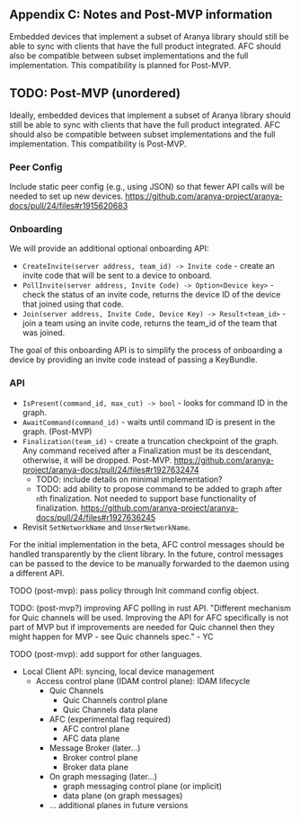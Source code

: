 
## Appendix C: Notes and Post-MVP information

Embedded devices that implement a subset of Aranya library should still be able to sync with
clients that have the full product integrated. AFC should also be compatible between subset
implementations and the full implementation. This compatibility is planned for Post-MVP.

## TODO: Post-MVP (unordered)

Ideally, embedded devices that implement a subset of Aranya library should still be able to sync with
clients that have the full product integrated. AFC should also be compatible between subset implementations
and the full implementation. This compatibility is Post-MVP.

### Peer Config

Include static peer config (e.g., using JSON) so that fewer API calls will
be needed to set up new devices. https://github.com/aranya-project/aranya-docs/pull/24/files#r1915620683

### Onboarding

We will provide an additional optional onboarding API:

- `CreateInvite(server address, team_id) -> Invite code` - create an invite code that will be sent
to a device to onboard.
- `PollInvite(server address, Invite Code) -> Option<Device key>` - check the status of an invite
code, returns the device ID of the device that joined using that code.
- `Join(server address, Invite Code, Device Key) -> Result<team_id>` - join a team using an invite
code, returns the team_id of the team that was joined.

The goal of this onboarding API is to simplify the process of onboarding a device by providing
an invite code instead of passing a KeyBundle.

### API

- `IsPresent(command_id, max_cut) -> bool` - looks for command ID in the graph.
- `AwaitCommand(command_id)` - waits until command ID is present in the graph. (Post-MVP)
- `Finalization(team_id)` - create a truncation checkpoint of the graph. Any command received after
a Finalization must be its descendant, otherwise, it will be dropped. Post-MVP. https://github.com/aranya-project/aranya-docs/pull/24/files#r1927632474
  - TODO: include details on minimal implementation?
  - TODO: add ability to propose command to be added to graph after `n`th finalization. Not needed to support base
      functionality of finalization. https://github.com/aranya-project/aranya-docs/pull/24/files#r1927636245
- Revisit `SetNetworkName` and `UnserNetworkName`.

For the initial implementation in the beta, AFC control messages should be handled
transparently by the client library. In the future, control messages can be passed
to the device to be manually forwarded to the daemon using a different API.


TODO (post-mvp): pass policy through Init command config object.

TODO: (post-mvp?) improving AFC polling in rust API. "Different mechanism for Quic channels will be used. Improving the API for AFC specifically is not part of MVP but if improvements are needed for Quic channel then they might happen for MVP - see Quic channels spec." - YC

TODO (post-mvp): add support for other languages.


- Local Client API: syncing, local device management
  - Access control plane (IDAM control plane): IDAM lifecycle
    - Quic Channels
      - Quic Channels control plane
      - Quic Channels data plane
    - AFC (experimental flag required)
      - AFC control plane
      - AFC data plane
    - Message Broker (later...)
      - Broker control plane
      - Broker data plane
    - On graph messaging (later...)
      - graph messaging control plane (or implicit)
      - data plane (on graph messages)
    - ... additional planes in future versions
